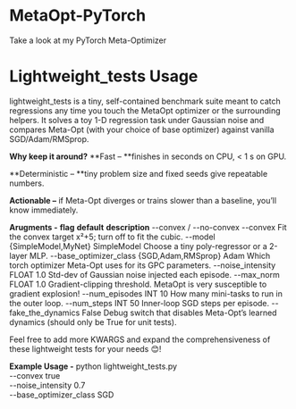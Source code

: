 # MetaOpt-PyTorch
Take a look at my PyTorch Meta-Optimizer

# Lightweight_tests Usage
lightweight_tests is a tiny, self-contained benchmark suite meant to catch regressions any time you touch the MetaOpt optimizer or the surrounding helpers.
It solves a toy 1-D regression task under Gaussian noise and compares Meta-Opt (with your choice of base optimizer) against vanilla SGD/Adam/RMSprop.

**Why keep it around?**
**Fast – **finishes in seconds on CPU, < 1 s on GPU.

**Deterministic – **tiny problem size and fixed seeds give repeatable numbers.

**Actionable –** if Meta-Opt diverges or trains slower than a baseline, you’ll know immediately.

**Arugments -**
**flag**	                                 **default**	        **description**
--convex / --no-convex	                    --convex	            Fit the convex target x²+5; turn off to fit the cubic.
--model {SimpleModel,MyNet}	                SimpleModel	          Choose a tiny poly-regressor or a 2-layer MLP.
--base_optimizer_class {SGD,Adam,RMSprop}	  Adam	                Which torch optimizer Meta-Opt uses for its GPC parameters.
--noise_intensity FLOAT	                    1.0	                  Std-dev of Gaussian noise injected each episode.
--max_norm FLOAT	                          1.0	                  Gradient-clipping threshold. MetaOpt is very susceptible to gradient explosion!
--num_episodes INT	                        10	                  How many mini-tasks to run in the outer loop.
--num_steps INT	                            50	                  Inner-loop SGD steps per episode.
--fake_the_dynamics	                        False	                Debug switch that disables Meta-Opt’s learned dynamics (should only be True for unit tests).

Feel free to add more KWARGS and expand the comprehensiveness of these lightweight tests for your needs 😊!

**Example Usage -**
python lightweight_tests.py \
    --convex true \
    --noise_intensity 0.7 \
    --base_optimizer_class SGD



